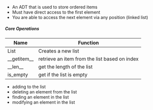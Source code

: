  - An ADT that is used to store ordered items
 - Must have direct access to the first element
 - You are able to access the next element via any position (linked list)

##### Core Operations
| Name          | Function                                      |
| ------------- | --------------------------------------------- |
| List          | Creates a new list                            |
| __getitem\_\_ | retrieve an item from the list based on index |
| __len\_\_     | get the length of the list                    |
| is_empty      | get if the list is empty                      |
- adding to the list
- deleting an element from the list
- finding an element in the list
- modifying an element in the list